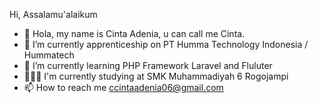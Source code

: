 Hi, Assalamu'alaikum

- 👋 Hola, my name is Cinta Adenia, u can call me Cinta.
- 👀 I’m currently apprenticeship on PT Humma Technology Indonesia / Hummatech
- 🌱 I’m currently learning PHP Framework Laravel and Fluluter
- 👨🏻‍🏫 I'm currently studying at SMK Muhammadiyah 6 Rogojampi
- 📫 How to reach me ccintaadenia06@gmail.com


<!---
cintaadenia/cintaadenia is a ✨ special ✨ repository because its `README.md` (this file) appears on your GitHub profile.
You can click the Preview link to take a look at your changes.
--->
